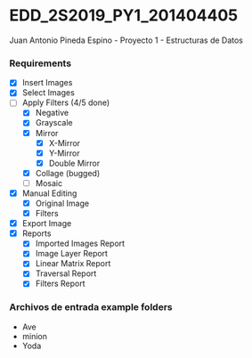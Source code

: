 # EDD_2S2019_PY1_201404405
Juan Antonio Pineda Espino - Proyecto 1 - Estructuras de Datos 

### Requirements 

- [x] Insert Images
- [x] Select Images
- [ ] Apply Filters (4/5 done)
	- [x] Negative
	- [x] Grayscale
	- [x] Mirror
		- [x] X-Mirror
		- [x] Y-Mirror
		- [x] Double Mirror
	- [x] Collage (bugged)
	- [ ] Mosaic
- [x] Manual Editing
	- [x] Original Image
	- [x] Filters 
- [x] Export Image
- [x] Reports
	-[x] Imported Images Report
	-[x] Image Layer Report
	-[x] Linear Matrix Report
	-[x] Traversal Report
	-[x] Filters Report

### Archivos de entrada example folders
- Ave
- minion
- Yoda
